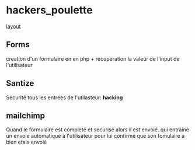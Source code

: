 # hackers_poulette
[layout](assets/image/layout_hakers-poulette.png)

## Forms

creation d'un formulaire en en php + recuperation la valeur de l'input de l'utilisateur 

## Santize 

Securité tous les entrées de l'utilasteur: __hacking__

## mailchimp

Quand le formulaire est completé et securisé alors il est envoié.
qui entraine un envoie automatique à l'utilisateur pour lui confirmé que son fomulaire a bien etais envoié

